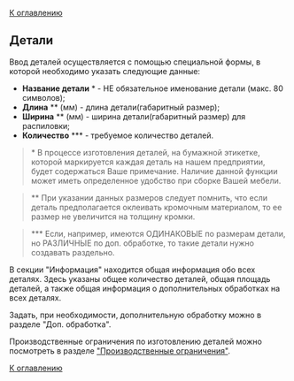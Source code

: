 [К оглавлению](/service/doc/?cid=stol)
## Детали

Ввод деталей осуществляется с помощью специальной формы, в которой необходимо указать следующие данные:

+ <a name="caption">**Название детали** &ast; - НЕ обязательное именование детали (макс. 80 символов);</a>
+ <a name="length">**Длина** &ast;&ast; (мм) - длина детали(габаритный размер);</a>
+ <a name="width">**Ширина** &ast;&ast; (мм) - ширина детали(габаритный размер) для распиловки;</a>
+ <a name="count">**Количество** &ast;&ast;&ast; - требуемое количество деталей.</a>

> &ast; В процессе изготовления деталей, на бумажной этикетке, которой маркируется каждая деталь на нашем предприятии, будет содержаться Ваше примечание.
Наличие данной функции может иметь определенное удобство при сборке Вашей мебели.

> &ast;&ast; При указании данных размеров следует помнить, что если деталь предполагается оклеивать кромочным материалом, то ее размер не увеличится на толщину кромки. 

> &ast;&ast;&ast; Если, например, имеются ОДИНАКОВЫЕ по размерам детали, но РАЗЛИЧНЫЕ по доп. обработке, то такие детали нужно создавать раздельно.

В секции "Информация" находится общая информация обо всех деталях. Здесь указаны общее количество деталей, общая площадь деталей, а также общая информация о дополнительных обработках на всех деталях.

Задать, при необходимости, дополнительную обработку можно в разделе "Доп. обработка".

Производственные ограничения по изготовлению деталей можно посмотреть в разделе ["Производственные ограничения"](/service/doc/?cid=stol&s=limitations#detail-size-limits).

[К оглавлению](/service/doc/?cid=stol)
